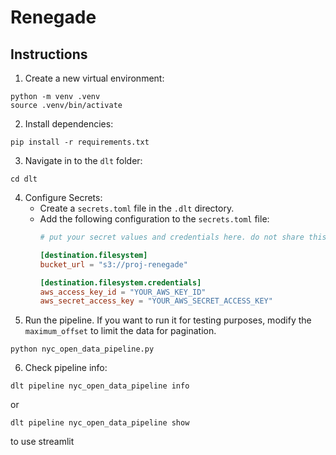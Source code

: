 # Renegade

## Instructions

1. Create a new virtual environment: 
```
python -m venv .venv
source .venv/bin/activate
```
2. Install dependencies: 
```
pip install -r requirements.txt
```
3. Navigate in to the `dlt` folder:
```
cd dlt
```
4. Configure Secrets:
   - Create a `secrets.toml` file in the `.dlt` directory.
   - Add the following configuration to the `secrets.toml` file:
     ```toml
     # put your secret values and credentials here. do not share this file and do not push it to github

     [destination.filesystem]
     bucket_url = "s3://proj-renegade" 

     [destination.filesystem.credentials]
     aws_access_key_id = "YOUR_AWS_KEY_ID"
     aws_secret_access_key = "YOUR_AWS_SECRET_ACCESS_KEY"


5. Run the pipeline. If you want to run it for testing purposes, modify the `maximum_offset` to limit the data for pagination. 
```
python nyc_open_data_pipeline.py
```
6. Check pipeline info:
```
dlt pipeline nyc_open_data_pipeline info
``` 
or 
```
dlt pipeline nyc_open_data_pipeline show
``` 
to use streamlit